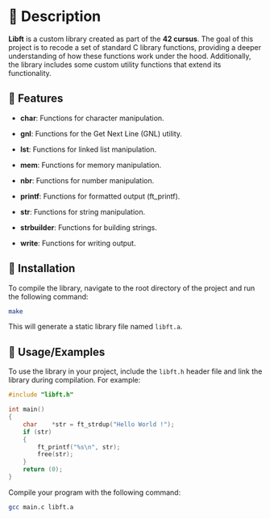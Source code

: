 
# 📝 Description

**Libft** is a custom library created as part of the **42 cursus**. The goal of this project is to recode a set of standard C library functions, providing a deeper understanding of how these functions work under the hood. Additionally, the library includes some custom utility functions that extend its functionality.


## 📂 Features

- **char**: Functions for character manipulation.

- **gnl**: Functions for the Get Next Line (GNL) utility.

- **lst**: Functions for linked list manipulation.

- **mem**: Functions for memory manipulation.

- **nbr**: Functions for number manipulation.

- **printf**: Functions for formatted output (ft_printf).

- **str**: Functions for string manipulation.

- **strbuilder**: Functions for building strings.

- **write**: Functions for writing output.


## 🚀 Installation
To compile the library, navigate to the root directory of the project and run the following command:

```bash
make
```
This will generate a static library file named `libft.a`.


## 🎯 Usage/Examples

To use the library in your project, include the `libft.h` header file and link the library during compilation. For example:

```c
#include "libft.h"

int	main()
{
	char	*str = ft_strdup("Hello World !");
	if (str)
	{
		ft_printf("%s\n", str);
		free(str);
	}
	return (0);
}
```
Compile your program with the following command:
```bash
gcc main.c libft.a
```
